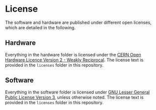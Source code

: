 # License

The software and hardware are published under different open licenses, which
are detailed in the following.

## Hardware

Everything in the hardware folder is licensed under the [CERN Open Hardware
Licence Version 2 - Weakly Reciprocal][CERN-OHL-W]. The license text is
provided in the `licenses` folder in this repository.

## Software

Everything in the software folder is licensed under [GNU Lesser General Public
License Version 3][LGPL-3.0], unless otherwise noted. The license text is
provided in the `licenses` folder in this repository.


[CERN-OHL-W]: licenses/cern_ohl_w_v2.txt
[LGPL-3.0]: licenses/lgpl-3.0.txt
